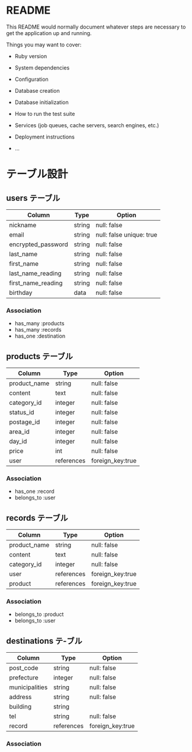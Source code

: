 # README

This README would normally document whatever steps are necessary to get the
application up and running.

Things you may want to cover:

* Ruby version

* System dependencies

* Configuration

* Database creation

* Database initialization

* How to run the test suite

* Services (job queues, cache servers, search engines, etc.)

* Deployment instructions

* ...


# テーブル設計

## users テーブル

| Column                | Type    | Option                   |
| --------------------- | ------- | ------------------------ |
| nickname              | string  | null: false              |
| email                 | string  | null: false unique: true |
| encrypted_password    | string  | null: false              |
| last_name             | string  | null: false              |
| first_name            | string  | null: false              |
| last_name_reading     | string  | null: false              |
| first_name_reading    | string  | null: false              |
| birthday              | data    | null: false              |

### Association

- has_many :products
- has_many  :records
- has_one  :destination

## products テーブル

| Column       | Type       | Option           |
| ------------ | ---------- | ---------------- |
| product_name | string     | null: false      |
| content      | text       | null: false      |
| category_id  | integer    | null: false      |
| status_id    | integer    | null: false      |
| postage_id   | integer    | null: false      |
| area_id      | integer    | null: false      |
| day_id       | integer    | null: false      |
| price        | int        | null: false      |
| user         | references | foreign_key:true |

### Association

- has_one :record
- belongs_to :user

## records テーブル

| Column       | Type       | Option           |
| ------------ | ---------- | ---------------- |
| product_name | string     | null: false      |
| content      | text       | null: false      |
| category_id  | integer    | null: false      |
| user         | references | foreign_key:true |
| product      | references | foreign_key:true |

### Association

- belongs_to :product
- belongs_to :user


## destinations テ-ブル

| Column         | Type       | Option           |
| -------------- | ---------- | ---------------- |
| post_code      | string     | null: false      |
| prefecture     | integer    | null: false      |
| municipalities | string     | null: false      |
| address        | string     | null: false      |
| building       | string     |                  |
| tel            | string     | null: false      |
| record         | references | foreign_key:true |

### Association
